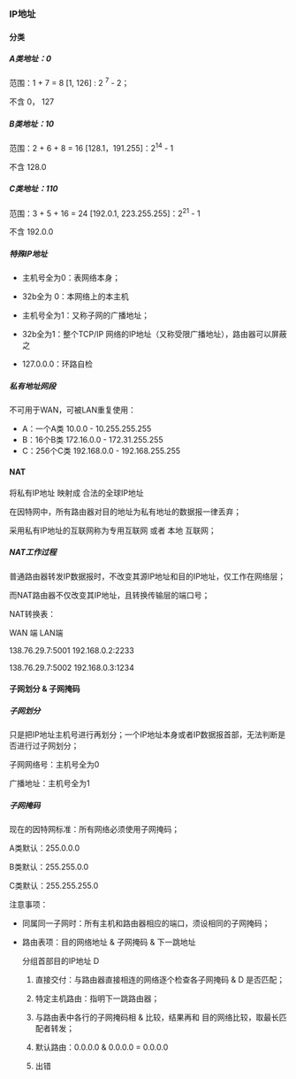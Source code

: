 ### IP地址

#### 分类

##### A类地址：0

范围：1 + 7 = 8		[1, 126] : 2 <sup>7</sup> - 2；

不含 0， 127



##### B类地址：10

范围：2 + 6 + 8  = 16		[128.1，191.255]：2<sup>14</sup> - 1

不含 128.0



##### C类地址：110

范围：3 + 5 + 16 = 24 	[192.0.1,	223.255.255]：2<sup>21</sup> - 1

不含 192.0.0



##### 特殊IP地址

- 主机号全为0：表网络本身；
- 32b全为 0：本网络上的本主机
- 主机号全为1：又称子网的广播地址；
- 32b全为1：整个TCP/IP 网络的IP地址（又称受限广播地址），路由器可以屏蔽之

- 127.0.0.0：环路自检



##### 私有地址网段

不可用于WAN，可被LAN重复使用：

- A：一个A类 10.0.0 - 10.255.255.255
- B：16个B类 172.16.0.0 - 172.31.255.255
- C：256个C类 192.168.0.0 - 192.168.255.255



#### NAT

将私有IP地址 映射成 合法的全球IP地址

在因特网中，所有路由器对目的地址为私有地址的数据报一律丢弃；

采用私有IP地址的互联网称为专用互联网 或者 本地 互联网；

##### NAT工作过程

普通路由器转发IP数据报时，不改变其源IP地址和目的IP地址，仅工作在网络层；

而NAT路由器不仅改变其IP地址，且转换传输层的端口号；

NAT转换表：

WAN 端								LAN端

138.76.29.7:5001			192.168.0.2:2233

138.76.29.7:5002			192.168.0.3:1234



#### 子网划分 & 子网掩码

##### 子网划分

只是把IP地址主机号进行再划分；一个IP地址本身或者IP数据报首部，无法判断是否进行过子网划分；

子网网络号：主机号全为0

广播地址：主机号全为1



##### 子网掩码

现在的因特网标准：所有网络必须使用子网掩码；

A类默认：255.0.0.0

B类默认：255.255.0.0

C类默认：255.255.255.0



注意事项：

- 同属同一子网时：所有主机和路由器相应的端口，须设相同的子网掩码；

- 路由表项：目的网络地址 & 子网掩码 & 下一跳地址

    分组首部目的IP地址 D

    1. 直接交付：与路由器直接相连的网络逐个检查各子网掩码 & D 是否匹配；

    2. 特定主机路由：指明下一跳路由器；
    3. 与路由表中各行的子网掩码相 & 比较，结果再和 目的网络比较，取最长匹配者转发；
    4. 默认路由：0.0.0.0 & 0.0.0.0 = 0.0.0.0
    5. 出错

    